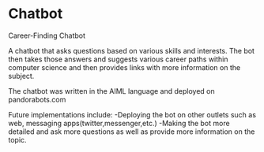 # Chatbot

Career-Finding Chatbot

A chatbot that asks questions based on various skills and interests.  The bot then takes those answers and suggests various career paths within computer science and then provides links with more information on the subject.

The chatbot was written in the AIML language and deployed on pandorabots.com

Future implementations include:
-Deploying the bot on other outlets such as web, messaging apps(twitter,messenger,etc.)
-Making the bot more detailed and ask more questions as well as provide more information on the topic.
